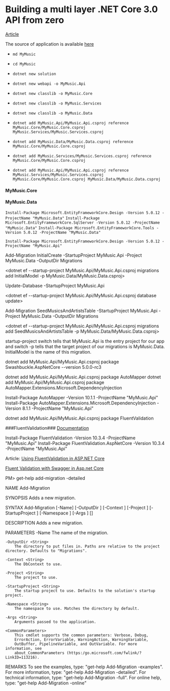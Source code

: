 # Building a multi layer .NET Core 3.0 API from zero

[Article](https://medium.com/swlh/building-a-nice-multi-layer-net-core-3-api-c68a9ef16368)

The source of application is available [here](https://github.com/alopes2/Medium-MyMusic)


- `md MyMusic`
- `cd MyMusic`
 
- `dotnet new solution`

- `dotnet new webapi -o MyMusic.Api`
- `dotnet new classlib -o MyMusic.Core`
- `dotnet new classlib -o MyMusic.Services`
- `dotnet new classlib -o MyMusic.Data`


- `dotnet add MyMusic.Api/MyMusic.Api.csproj reference MyMusic.Core/MyMusic.Core.csproj MyMusic.Services/MyMusic.Services.csproj`
- `dotnet add MyMusic.Data/MyMusic.Data.csproj reference MyMusic.Core/MyMusic.Core.csproj`
- `dotnet add MyMusic.Services/MyMusic.Services.csproj reference MyMusic.Core/MyMusic.Core.csproj`
- `dotnet add MyMusic.Api/MyMusic.Api.csproj reference MyMusic.Services/MyMusic.Services.csproj MyMusic.Core/MyMusic.Core.csproj MyMusic.Data/MyMusic.Data.csproj`

#### MyMusic.Core

#### MyMusic.Data

`Install-Package Microsoft.EntityFrameworkCore.Design -Version 5.0.12 -ProjectName "MyMusic.Data"`
`Install-Package Microsoft.EntityFrameworkCore.SqlServer -Version 5.0.12 -ProjectName "MyMusic.Data"`
`Install-Package Microsoft.EntityFrameworkCore.Tools -Version 5.0.12 -ProjectName "MyMusic.Data"`


`Install-Package Microsoft.EntityFrameworkCore.Design -Version 5.0.12 -ProjectName "MyMusic.Api"`


Add-Migration InitialCreate -StartupProject MyMusic.Api -Project MyMusic.Data -OutputDir Migrations

<dotnet ef --startup-project MyMusic.Api/MyMusic.Api.csproj migrations add InitialModel -p MyMusic.Data/MyMusic.Data.csproj>

Update-Database -StartupProject MyMusic.Api

<dotnet ef --startup-project MyMusic.Api/MyMusic.Api.csproj database update>

Add-Migration SeedMusicsAndArtistsTable -StartupProject MyMusic.Api -Project MyMusic.Data -OutputDir Migrations

<dotnet ef --startup-project MyMusic.Api/MyMusic.Api.csproj migrations add SeedMusicsAndArtistsTable -p MyMusic.Data/MyMusic.Data.csproj>

startup-project switch tells that MyMusic.Api is the entry project for our app and 
switch -p tells that the target project of our migrations is MyMusic.Data. 
InitialModel is the name of this migration.


dotnet add MyMusic.Api/MyMusic.Api.csproj package Swashbuckle.AspNetCore --version 5.0.0-rc3

dotnet add MyMusic.Api/MyMusic.Api.csproj package AutoMapper 
dotnet add MyMusic.Api/MyMusic.Api.csproj package AutoMapper.Extensions.Microsoft.DependencyInjection

Install-Package AutoMapper -Version 10.1.1 -ProjectName "MyMusic.Api"
Install-Package AutoMapper.Extensions.Microsoft.DependencyInjection -Version 8.1.1 -ProjectName "MyMusic.Api"

dotnet add MyMusic.Api/MyMusic.Api.csproj package FluentValidation

###FluentValidation###
[Documentation](https://docs.fluentvalidation.net/en/latest/aspnet.html)

Install-Package FluentValidation -Version 10.3.4 -ProjectName "MyMusic.Api"
Install-Package FluentValidation.AspNetCore -Version 10.3.4 -ProjectName "MyMusic.Api"

Article:  [Using FluentValidation in ASP.NET Core](https://wildermuth.com/2019/11/18/Using-FluentValidation-in-ASP-NET-Core)

[Fluent Validation with Swagger in Asp.net Core](https://stackoverflow.com/questions/44638195/fluent-validation-with-swagger-in-asp-net-core)

PM> get-help add-migration -detailed

NAME
    Add-Migration
    
SYNOPSIS
    Adds a new migration.
    
    
SYNTAX
    Add-Migration [-Name] <String> [-OutputDir <String>] [-Context <String>] [-Project <String>] [-StartupProject <String>] [-Namespace <String>] [-Args <String>] [<CommonParameters>]
    
    
DESCRIPTION
    Adds a new migration.
    

PARAMETERS
    -Name <String>
        The name of the migration.
        
    -OutputDir <String>
        The directory to put files in. Paths are relative to the project directory. Defaults to "Migrations".
        
    -Context <String>
        The DbContext to use.
        
    -Project <String>
        The project to use.
        
    -StartupProject <String>
        The startup project to use. Defaults to the solution's startup project.
        
    -Namespace <String>
        The namespace to use. Matches the directory by default.
        
    -Args <String>
        Arguments passed to the application.
        
    <CommonParameters>
        This cmdlet supports the common parameters: Verbose, Debug,
        ErrorAction, ErrorVariable, WarningAction, WarningVariable,
        OutBuffer, PipelineVariable, and OutVariable. For more information, see 
        about_CommonParameters (https:/go.microsoft.com/fwlink/?LinkID=113216). 
    
REMARKS
    To see the examples, type: "get-help Add-Migration -examples".
    For more information, type: "get-help Add-Migration -detailed".
    For technical information, type: "get-help Add-Migration -full".
    For online help, type: "get-help Add-Migration -online"



